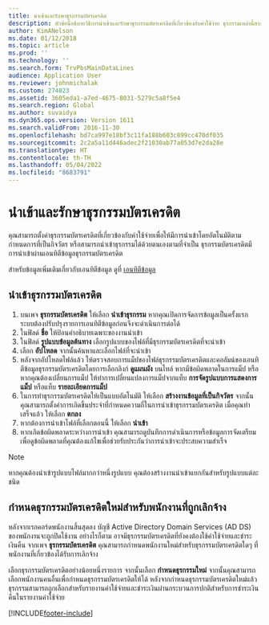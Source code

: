 ```yaml
---
title: นำเข้าและรักษาธุรกรรมบัตรเครดิต
description: หัวข้อนี้อธิบายวิธีการนำเข้าและรักษาธุรกรรมบัตรเครดิตที่เกี่ยวข้องกับค่าใช้จ่าย ธุรกรรมเหล่านี้สามารถตั้งค่าเพื่อให้นำเข้าโดยอัตโนมัติตามกำหนดเวลาที่เกิดขึ้นประจำหรือสามารถนำเข้าด้วยตนเองได้ตามต้องการ
author: KimANelson
ms.date: 01/12/2018
ms.topic: article
ms.prod: ''
ms.technology: ''
ms.search.form: TrvPbsMainDataLines
audience: Application User
ms.reviewer: johnmichalak
ms.custom: 274023
ms.assetid: 3605eda1-a7ed-4675-8031-5279c5a8f5e4
ms.search.region: Global
ms.author: suvaidya
ms.dyn365.ops.version: Version 1611
ms.search.validFrom: 2016-11-30
ms.openlocfilehash: bd7ca997e18bf3c11fa188b603c899cc470df035
ms.sourcegitcommit: 2c2a5a11d446adec2f21030ab77a053d7e2da28e
ms.translationtype: HT
ms.contentlocale: th-TH
ms.lasthandoff: 05/04/2022
ms.locfileid: "8683791"
---
```

# <a name="import-and-maintain-credit-card-transactions"></a>นำเข้าและรักษาธุรกรรมบัตรเครดิต

คุณสามารถตั้งค่าธุรกรรมบัตรเครดิตที่เกี่ยวข้องกับค่าใช้จ่ายเพื่อให้มีการนำเข้าโดยอัตโนมัติตามกำหนดการที่เป็นกิจวัตร หรือสามารถนำเข้าธุรกรรมได้ด้วยตนเองตามที่จำเป็น ธุรกรรมบัตรเครดิตมีการนำเข้าผ่านเอนทิตีข้อมูลธุรกรรมบัตรเครดิต

สำหรับข้อมูลเพิ่มเติมเกี่ยวกับเอนทิตีข้อมูล ดูที่ [เอนทิตีข้อมูล](/dynamics365/fin-ops-core/dev-itpro/data-entities/data-entities)

## <a name="import-credit-card-transactions"></a>นำเข้าธุรกรรมบัตรเครดิต

1. บนเพจ **ธุรกรรมบัตรเครดิต** ให้เลือก **นำเข้าธุรกรรม** หากคุณเปิดการจัดการข้อมูลเป็นครั้งแรก ระบบต้องปรับปรุงรายการเอนทิตีข้อมูลก่อนจึงจะดำเนินการต่อได้
2. ในฟิลด์ **ชื่อ** ให้ป้อนคำอธิบายเฉพาะของงานนำเข้า
3. ในฟิลด์ **รูปแบบข้อมูลต้นทาง** เลือกรูปแบบของไฟล์ที่มีธุรกรรมบัตรเครดิตที่จะนำเข้า
4. เลือก **อัปโหลด** จากนั้นค้นหาและเลือกไฟล์ที่จะนำเข้า
5. หลังจากอัปโหลดไฟล์แล้ว ให้ตรวจสอบการแม็ปของไฟล์ธุรกรรมบัตรเครดิตและคอลัมน์ของเอนทิตีข้อมูลธุรกรรมบัตรเครดิตโดยการเลือกลิงก์ **ดูแผนผัง** บนไทล์ หากมีข้อผิดพลาดในการแม็ป หรือหากคุณต้องเปลี่ยนการแม็ป ให้ทำการเปลี่ยนแปลงการแม็ปจากแท็บ **การจัดรูปแบบการแสดงการแม็ป** หรือแท็บ **รายละเอียดการแม็ป**
6. ในการทำธุรกรรมบัตรเครดิตให้เป็นแบบอัตโนมัติ ให้เลือก **สร้างงานข้อมูลที่เป็นกิจวัตร** จากนั้นคุณสามารถตั้งค่าการเกิดขึ้นประจำที่กำหนดความถี่ในการนำเข้าธุรกรรมบัตรเครดิต เมื่อคุณทำเสร็จแล้ว ให้เลือก **ตกลง**
7. หากต้องการนำเข้าไฟล์ที่เลือกตอนนี้ ให้เลือก **นำเข้า**
8. หากเกิดข้อผิดพลาดระหว่างการนำเข้า คุณสามารถดูบันทึกการดำเนินการหรือข้อมูลการจัดเตรียมเพื่อดูข้อผิดพลาดที่คุณต้องแก้ไขเพื่อช่วยรับประกันว่าการนำเข้าจะประสบความสำเร็จ

> [!NOTE]
> หากคุณต้องนำเข้ารูปแบบไฟล์มากกว่าหนึ่งรูปแบบ คุณต้องสร้างงานนำเข้าแยกกันสำหรับรูปแบบแต่ละชนิด

## <a name="reassign-the-credit-card-transactions-for-terminated-employees"></a>กำหนดธุรกรรมบัตรเครดิตใหม่สำหรับพนักงานที่ถูกเลิกจ้าง

หลังจากเรกคอร์ดพนักงานสิ้นสุดลง บัญชี Active Directory Domain Services (AD DS) ของพนักงานจะถูกปิดใช้งาน อย่างไรก็ตาม อาจมีธุรกรรมบัตรเครดิตที่ยังคงต้องใช้ค่าใช้จ่ายและชำระเงินคืน จากเพจ **ธุรกรรมบัตรเครดิต** คุณสามารถกำหนดพนักงานใหม่สำหรับธุรกรรมบัตรเครดิตใดๆ ที่พนักงานที่เกี่ยวข้องได้รับการเลิกจ้าง

เลือกธุรกรรมบัตรเครดิตอย่างน้อยหนึ่งรายการ จากนั้นเลือก **กำหนดธุรกรรมใหม่** จากนั้นคุณสามารถเลือกพนักงานคนอื่นเพื่อกำหนดธุรกรรมบัตรเครดิตให้ได้ หลังจากกำหนดธุรกรรมบัตรเครดิตใหม่แล้ว ธุรกรรมสามารถถูกเลือกสำหรับรายงานค่าใช้จ่ายและชำระเงินผ่านกระบวนการปกติสำหรับการชำระเงินคืนในรายงานค่าใช้จ่าย


[!INCLUDE[footer-include](../includes/footer-banner.md)]